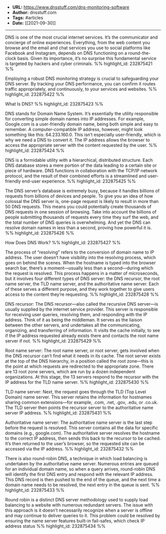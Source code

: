 - **URL:** https://www.dnsstuff.com/dns-monitoring-software
- **Author:** dnsstuff.com
- **Tags:** #articles
- **Date:** [[2021-09-30]]
---

DNS is one of the most crucial internet services. It’s the communicator and concierge of online experiences. Everything, from the web content you browse and the email and chat services you use to social platforms like Facebook and Instagram, depends on DNS functioning on a round-the-clock basis. Given its importance, it’s no surprise this fundamental service is targeted by hackers and cyber criminals. %% highlight_id: 232875421 %%


Employing a robust DNS monitoring strategy is crucial to safeguarding your DNS server. By tracking your DNS performance, you can confirm it routes traffic appropriately, and continuously, to your services and websites. %% highlight_id: 232875422 %%


What Is DNS? %% highlight_id: 232875423 %%


DNS stands for Domain Name System. It’s essentially the utility responsible for converting simple domain names into IP addresses. For example, Google.com is a user-friendly domain name, being both simple and easy to remember. A computer-compatible IP address, however, might look something like this: 64.233.160.0. This isn’t especially user-friendly, which is why we need a DNS to convert it. The IP address allows the browser to access the appropriate server with the content requested by the user. %% highlight_id: 232875424 %%


DNS is a formidable utility with a hierarchical, distributed structure. Each DNS database stores a mere portion of the data leading to a certain site or piece of hardware. DNS functions in collaboration with the TCP/IP network protocol, and the result of their combined efforts is a streamlined and user-friendly end-user experience. %% highlight_id: 232875425 %%


The DNS server’s database is extremely busy, because it handles billions of requests from billions of devices and people. To give you an idea of how colossal the DNS server is, one-page request is likely to result in more than 50 DNS requests. This means you could potentially create thousands of DNS requests in one session of browsing. Take into account the billions of people submitting thousands of requests every time they surf the web, and the total number of DNS queries is overwhelming. And yet the DNS can resolve domain names in less than a second, proving how powerful it is. %% highlight_id: 232875426 %%


How Does DNS Work? %% highlight_id: 232875427 %%


The process of “resolving” refers to the conversion of domain name to IP address. The user doesn’t have visibility into the resolving process, which goes on behind the scenes. When the hostname is typed into the browser search bar, there’s a moment—usually less than a second—during which the request is resolved. This process happens in a matter of microseconds, but it involves four different types of DNS server: the DNS recursor, the root name server, the TLD name server, and the authoritative name server. Each of these serves a different purpose, and they work together to give users access to the content they’re requesting. %% highlight_id: 232875428 %%


DNS recursor: The DNS recursor—also called the recursive DNS server—is usually supplied by the internet service provider. This server is responsible for receiving user queries, resolving them, and responding with the IP address. Think of it as being the middleman. It serves as the liaison between the other servers, and undertakes all the communicating, organizing, and transferring of information. It visits the cache initially, to see if the IP address requested already exists there and contacts the root name server if not. %% highlight_id: 232875429 %%


Root name server: The root name server, or root server, gets involved when the DNS recursor can’t find what it needs in its cache. The root server exists at the top of the DNS hierarchy, in a position called the root zone—this is the point at which requests are redirected to the appropriate zone. There are 13 root zone servers, which are run by a dozen independent organizations. At this stage, the 13 servers respond to the recursor with the IP address for the TLD name server. %% highlight_id: 232875430 %%


TLD name server: Next, the request goes through the TLD (Top Level Domain) name server. This server retains the information for hostnames sharing common extensions—for example, .com, .net, .gov, .edu, or .co.uk. The TLD server then points the recursor server to the authoritative name server IP address. %% highlight_id: 232875431 %%


Authoritative name server: The authoritative name server is the last step before the request is resolved. This server contains all the data for specific domains (e.g., google.com). The authoritative server resolves the hostname to the correct IP address, then sends this back to the recursor to be cached. It’s then returned to the user’s browser, so the requested site can be accessed via the IP address. %% highlight_id: 232875432 %%


There is also round-robin DNS, a technique in which load balancing is undertaken by the authoritative name server. Numerous entries are queued for an individual domain name, so when a query arrives, round-robin DNS will identify the first DNS entry and respond with the relevant IP address. This DNS record is then pushed to the end of the queue, and the next time a domain name needs to be resolved, the next entry in the queue is sent. %% highlight_id: 232875433 %%


Round robin is a distinct DNS server methodology used to supply load balancing to a website with numerous redundant servers. The issue with this approach is it doesn’t necessarily recognize when a server is offline and may continue to deliver queries to it. This problem could be resolved by ensuring the name server features built-in fail-safes, which check IP address status %% highlight_id: 232875434 %%

